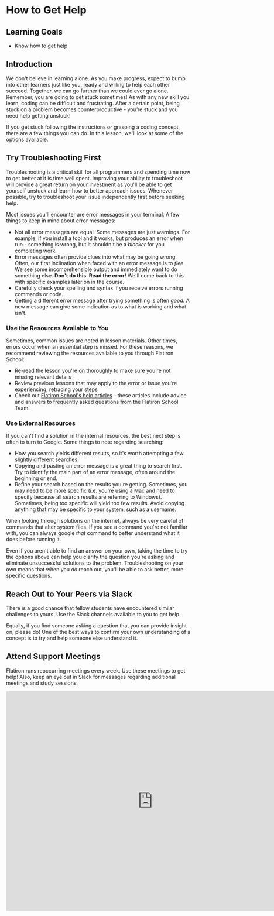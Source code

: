 # How to Get Help

## Learning Goals

- Know how to get help

## Introduction

We don't believe in learning alone. As you make progress, expect to bump into
other learners just like you, ready and willing to help each other succeed.
Together, we can go further than we could ever go alone. Remember, you are going
to get stuck sometimes! As with any new skill you learn, coding can be difficult
and frustrating. After a certain point, being stuck on a problem becomes
counterproductive - you’re stuck and you need help getting unstuck!

If you get stuck following the instructions or grasping a coding concept, there
are a few things you can do. In this lesson, we'll look at some of the options
available.

## Try Troubleshooting First

Troubleshooting is a critical skill for all programmers and spending time now to get better at
it is time well spent. Improving your ability to troubleshoot will provide a great return on
your investment as you'll be able to get yourself unstuck and learn how to better approach issues.
Whenever possible, try to troubleshoot your issue independently first before seeking help.

Most issues you'll encounter are error messages in your terminal. A few things to keep in mind about
error messages:

- Not all error messages are equal. Some messages are just warnings. For example, if you install a tool
  and it works, but produces an error when run - something is wrong, but it shouldn't be a _blocker_ for
  you completing work.
- Error messages often provide clues into what may be going wrong. Often, our first inclination when
  faced with an error message is to _flee_. We see some incomprehensible output and immediately want to do
  something else. **Don't do this. Read the error!** We'll come back to this with specific examples later
  on in the course.
- Carefully check your spelling and syntax if you receive errors running commands or code.
- Getting a different error message after trying something is often _good_. A new message can give some
  indication as to what is working and what isn't.
  
### Use the Resources Available to You

Sometimes, common issues are noted in lesson materials. Other times, errors occur when an essential step is
missed. For these reasons, we recommend reviewing the resources available to you through Flatiron School:

- Re-read the lesson you're on thoroughly to make sure you’re not missing relevant details
- Review previous lessons that may apply to the error or issue you’re experiencing, retracing your steps
- Check out [Flatiron School's help articles](https://help.learn.co) - these articles include
  advice and answers to frequently asked questions from the Flatiron School Team.
  
### Use External Resources
  
If you can't find a solution in the internal resources, the best next step is
often to turn to Google. Some things to note regarding searching:

- How you search yields different results, so it's worth attempting a few
  slightly different searches.
- Copying and pasting an error message is a great thing to search first. Try
  to identify the main part of an error message, often around the beginning or end.
- Refine your search based on the results you're getting. Sometimes, you may
  need to be more specific (i.e. you're using a Mac and need to specify because
  all search results are referring to Windows). Sometimes, being too specific
  will yield too few results. Avoid copying anything that may be specific to
  your system, such as a username.

When looking through solutions on the internet, always be very careful of
commands that alter system files. If you see a command you're not familiar
with, you can always google _that_ command to better understand what it does
before running it.

Even if you aren't able to find an answer on your own, taking the time to try
the options above can help you clarify the question you're asking and eliminate
unsuccessful solutions to the problem. Troubleshooting on your own means that
when you _do_ reach out, you'll be able to ask better, more specific questions.

## Reach Out to Your Peers via Slack

There is a good chance that fellow students have encountered similar challenges
to yours. Use the Slack channels available to you to get help.

Equally, if you find someone asking a question that you can provide insight on,
please do! One of the best ways to confirm your own understanding of a concept
is to try and help someone else understand it.

## Attend Support Meetings

Flatiron runs reoccurring meetings every week. Use these meetings to get help!
Also, keep an eye out in Slack for messages regarding additional meetings and
study sessions.

<iframe style="border: 0;" src="https://calendar.google.com/calendar/embed?src=c_mcnbnls2uhbisql1i8fo36um24%40group.calendar.google.com&amp;ctz=America%2FNew_York" width="800" height="600"></iframe>
